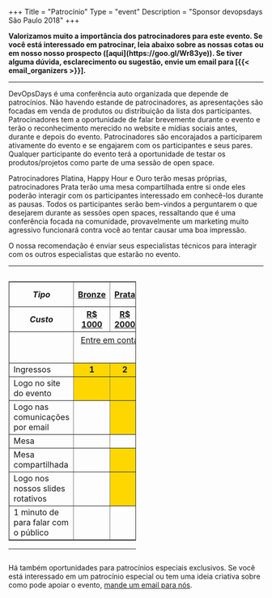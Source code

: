 +++
Title = "Patrocínio"
Type = "event"
Description = "Sponsor devopsdays São Paulo 2018"
+++

<b>
Valorizamos muito a importância dos patrocinadores para este evento. Se você está interessado em patrocinar, leia abaixo sobre as nossas cotas ou em nosso nosso prospecto ([aqui](https://goo.gl/Wr83ye)). Se tiver alguma dúvida, esclarecimento ou sugestão, envie um email para [{{< email_organizers >}}].
</b>


<hr>

DevOpsDays é uma conferência auto organizada que depende de patrocínios. Não havendo estande de patrocinadores, as apresentações são focadas em venda de produtos ou distribuição da lista dos participantes. Patrocinadores tem a oportunidade de falar brevemente durante o evento e terão o reconhecimento merecido no website e mídias sociais antes, durante e depois do evento. Patrocinadores são encorajados a participarem ativamente do evento e se engajarem com os participantes e seus pares. Qualquer participante do evento terá a oportunidade de testar os produtos/projetos como parte de uma sessão de open space.

<p>
Patrocinadores Platina, Happy Hour e Ouro terão mesas próprias, patrocinadores Prata terão uma mesa compartilhada entre si onde eles poderão interagir com os participantes interessado em conhecê-los durante as pausas. Todos os participantes serão bem-vindos a perguntarem o que desejarem durante as sessões open spaces, ressaltando que é uma conferência focada na comunidade, provavelmente um marketing muito agressivo funcionará contra você ao tentar causar uma boa impressão.


<p>
O nossa recomendação é enviar seus especialistas técnicos para interagir com os outros especialistas que estarão no evento.
<p>


<hr/>

<div style="width:100%;overflow:hidden">
  <div style="width:50%;float:left" align="center">
    <table border=1 cellspacing=1>
            <th><center><i>Tipo</i></center></th>
            <th style="width:10%">
                <center><b><u>Bronze</u></center></b></th>
            <th style="width:10%">
                <center><b><u>Prata</u></center></b></th>
            <th style="width:10%">
                <center><b><u>Ouro</u></center></b></th>
            <th style="width:10%">
                <center><b><u>Platina</u></center></b></th>
            <th style="width:10%">
                <center><b><u>Happy Hour</u></center></b></th>
        </tr>
        <tr>
            <th><center><i>Custo</i></center></th>
            <th>
                <center><b><u>R$ 1000</u></center></b></th>
            <th>
                <center><b><u>R$ 2000</u></center></b></th>
            <th>
                <center><b><u>R$ 5000</u></center></b></th>
            <th>
                <center><b><u>R$ 8000</u></center></b></th>
            <th>
                <center><b><u>R$ 8000</u></center></b></th>
        </tr>
        <tr>
            <td></td>
            <td colspan="5" style="padding: 6px 0 15px 0;text-align: center"><a href="mailto:organizers-sao-paulo-2018@devopsdays.org?subject=DevOpsDays S&atilde;o Paulo - Patroc&iacute;nio">Entre em contato</a> para disponibilidade e pagamento</td>
        </tr>
        <tr>
            <td>Ingressos</td>
            <td bgcolor="gold"><center><strong>1</strong></center></td>
            <td bgcolor="gold"><center><strong>2</strong></center></td>
            <td bgcolor="gold"><center><strong>3</strong></center></td>
            <td bgcolor="gold"><center><strong>5</strong></center></td>
            <td bgcolor="gold"><center><strong>5</strong></center></td>
        </tr>
        <tr>
            <td>Logo no site do evento</td>
            <td bgcolor="gold">&nbsp;</td>
            <td bgcolor="gold">&nbsp;</td>
            <td bgcolor="gold">&nbsp;</td>
            <td bgcolor="gold">&nbsp;</td>
            <td bgcolor="gold">&nbsp;</td>
        </tr>
        <tr>
            <td>Logo nas comunicações por email</td>
            <td>&nbsp;</td>
            <td bgcolor="gold">&nbsp;</td>
            <td bgcolor="gold">&nbsp;</td>
            <td bgcolor="gold">&nbsp;</td>
            <td bgcolor="gold">&nbsp;</td>
        </tr>
        <tr>
            <td>Mesa</td>
            <td>&nbsp;</td>
            <td>&nbsp;</td>
            <td bgcolor="gold">&nbsp;</td>
            <td bgcolor="gold">&nbsp;</td>
            <td bgcolor="gold">&nbsp;</td>
        </tr>
        <tr>
            <td>Mesa compartilhada</td>
            <td>&nbsp;</td>
            <td bgcolor="gold">&nbsp;</td>
            <td>&nbsp;</td>
            <td bgcolor="gold">&nbsp;</td>
            <td bgcolor="gold">&nbsp;</td>
        </tr>
        <tr>
            <td>Logo nos nossos slides rotativos</td>
            <td>&nbsp;</td>
            <td bgcolor="gold">&nbsp;</td>
            <td bgcolor="gold">&nbsp;</td>
            <td bgcolor="gold">&nbsp;</td>   
            <td bgcolor="gold">&nbsp;</td>        
        </tr>
        <tr>
            <td>1 minuto de para falar com o público</td>
            <td>&nbsp;</td>
            <td>&nbsp;</td>
            <td bgcolor="gold">&nbsp;</td>
            <td bgcolor="gold">&nbsp;</td>
            <td bgcolor="gold">&nbsp;</td>
        </tr>
    </table>
    <hr/>


</div>

</div>
<p>
Há também oportunidades para patrocínios especiais exclusivos. Se você está interessado em um patrocínio especial ou tem uma ideia criativa sobre como pode apoiar o evento, <a href="mailto:organizers-sao-paulo-2018@devopsdays.org?subject=DevOpsDays S&atilde;o Paulo - Patroc&iacute;nio">mande um email para nós</a>.</p>
